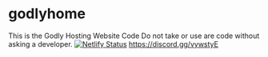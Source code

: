 # godlyhome
This is the Godly Hosting Website Code 
Do not take or use are code without asking a developer.
[![Netlify Status](https://api.netlify.com/api/v1/badges/aaa67de5-93df-45fc-ab16-e4efcafbd639/deploy-status)](https://app.netlify.com/sites/modest-hugle-8c04fe/deploys)
https://discord.gg/vywstyE
